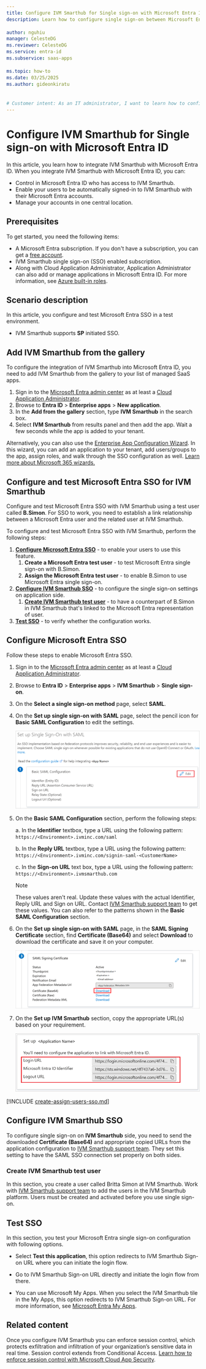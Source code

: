 ```yaml
---
title: Configure IVM Smarthub for Single sign-on with Microsoft Entra ID
description: Learn how to configure single sign-on between Microsoft Entra ID and IVM Smarthub.

author: nguhiu
manager: CelesteDG
ms.reviewer: CelesteDG
ms.service: entra-id
ms.subservice: saas-apps

ms.topic: how-to
ms.date: 03/25/2025
ms.author: gideonkiratu


# Customer intent: As an IT administrator, I want to learn how to configure single sign-on between Microsoft Entra ID and IVM Smarthub so that I can control who has access to IVM Smarthub, enable automatic sign-in with Microsoft Entra accounts, and manage my accounts in one central location.
---
```


# Configure IVM Smarthub for Single sign-on with Microsoft Entra ID

In this article,  you learn how to integrate IVM Smarthub with Microsoft Entra ID. When you integrate IVM Smarthub with Microsoft Entra ID, you can:

* Control in Microsoft Entra ID who has access to IVM Smarthub.
* Enable your users to be automatically signed-in to IVM Smarthub with their Microsoft Entra accounts.
* Manage your accounts in one central location.

## Prerequisites

To get started, you need the following items:

* A Microsoft Entra subscription. If you don't have a subscription, you can get a [free account](https://azure.microsoft.com/free/).
* IVM Smarthub single sign-on (SSO) enabled subscription.
* Along with Cloud Application Administrator, Application Administrator can also add or manage applications in Microsoft Entra ID.
For more information, see [Azure built-in roles](~/identity/role-based-access-control/permissions-reference.md).

## Scenario description

In this article,  you configure and test Microsoft Entra SSO in a test environment.

* IVM Smarthub supports **SP** initiated SSO.

## Add IVM Smarthub from the gallery

To configure the integration of IVM Smarthub into Microsoft Entra ID, you need to add IVM Smarthub from the gallery to your list of managed SaaS apps.

1. Sign in to the [Microsoft Entra admin center](https://entra.microsoft.com) as at least a [Cloud Application Administrator](~/identity/role-based-access-control/permissions-reference.md#cloud-application-administrator).
1. Browse to **Entra ID** > **Enterprise apps** > **New application**.
1. In the **Add from the gallery** section, type **IVM Smarthub** in the search box.
1. Select **IVM Smarthub** from results panel and then add the app. Wait a few seconds while the app is added to your tenant.

Alternatively, you can also use the [Enterprise App Configuration Wizard](https://portal.office.com/AdminPortal/home?Q=Docs#/azureadappintegration). In this wizard, you can add an application to your tenant, add users/groups to the app, assign roles, and walk through the SSO configuration as well. [Learn more about Microsoft 365 wizards.](/microsoft-365/admin/misc/azure-ad-setup-guides)

<a name='configure-and-test-azure-ad-sso-for-ivm-smarthub'></a>

## Configure and test Microsoft Entra SSO for IVM Smarthub

Configure and test Microsoft Entra SSO with IVM Smarthub using a test user called **B.Simon**. For SSO to work, you need to establish a link relationship between a Microsoft Entra user and the related user at IVM Smarthub.

To configure and test Microsoft Entra SSO with IVM Smarthub, perform the following steps:

1. **[Configure Microsoft Entra SSO](#configure-azure-ad-sso)** - to enable your users to use this feature.
    1. **Create a Microsoft Entra test user** - to test Microsoft Entra single sign-on with B.Simon.
    1. **Assign the Microsoft Entra test user** - to enable B.Simon to use Microsoft Entra single sign-on.
1. **[Configure IVM Smarthub SSO](#configure-ivm-smarthub-sso)** - to configure the single sign-on settings on application side.
    1. **[Create IVM Smarthub test user](#create-ivm-smarthub-test-user)** - to have a counterpart of B.Simon in IVM Smarthub that's linked to the Microsoft Entra representation of user.
1. **[Test SSO](#test-sso)** - to verify whether the configuration works.

<a name='configure-azure-ad-sso'></a>

## Configure Microsoft Entra SSO

Follow these steps to enable Microsoft Entra SSO.

1. Sign in to the [Microsoft Entra admin center](https://entra.microsoft.com) as at least a [Cloud Application Administrator](~/identity/role-based-access-control/permissions-reference.md#cloud-application-administrator).
1. Browse to **Entra ID** > **Enterprise apps** > **IVM Smarthub** > **Single sign-on**.
1. On the **Select a single sign-on method** page, select **SAML**.
1. On the **Set up single sign-on with SAML** page, select the pencil icon for **Basic SAML Configuration** to edit the settings.

    ![Screenshot shows how to edit Basic SAML Configuration.](common/edit-urls.png "Basic Configuration")

1. On the **Basic SAML Configuration** section, perform the following steps:

    a. In the **Identifier** textbox, type a URL using the following pattern:
    `https://<Environment>.ivminc.com/saml`

    b. In the **Reply URL** textbox, type a URL using the following pattern:
    `https://<Environment>.ivminc.com/signin-saml-<CustomerName>`

    c. In the **Sign-on URL** text box, type a URL using the following pattern:
    `https://<Environment>.ivmsmarthub.com`

    > [!Note]
    > These values aren't real. Update these values with the actual Identifier, Reply URL and Sign on URL. Contact [IVM Smarthub support team](mailto:icssupport@ivminc.com) to get these values. You can also refer to the patterns shown in the **Basic SAML Configuration** section.

1. On the **Set up single sign-on with SAML** page, in the **SAML Signing Certificate** section,  find **Certificate (Base64)** and select **Download** to download the certificate and save it on your computer.

    ![Screenshot shows the Certificate download link.](common/certificatebase64.png "Certificate")

1. On the **Set up IVM Smarthub** section, copy the appropriate URL(s) based on your requirement.

	![Screenshot shows how to copy configuration appropriate URL.](common/copy-configuration-urls.png "Metadata")  

<a name='create-an-azure-ad-test-user'></a>

[!INCLUDE [create-assign-users-sso.md](~/identity/saas-apps/includes/create-assign-users-sso.md)]

## Configure IVM Smarthub SSO

To configure single sign-on on **IVM Smarthub** side, you need to send the downloaded **Certificate (Base64)** and appropriate copied URLs from the application configuration to [IVM Smarthub support team](mailto:icssupport@ivminc.com). They set this setting to have the SAML SSO connection set properly on both sides.

### Create IVM Smarthub test user

In this section, you create a user called Britta Simon at IVM Smarthub. Work with [IVM Smarthub support team](mailto:icssupport@ivminc.com) to add the users in the IVM Smarthub platform. Users must be created and activated before you use single sign-on.

## Test SSO 

In this section, you test your Microsoft Entra single sign-on configuration with following options. 

* Select **Test this application**, this option redirects to IVM Smarthub Sign-on URL where you can initiate the login flow. 

* Go to IVM Smarthub Sign-on URL directly and initiate the login flow from there.

* You can use Microsoft My Apps. When you select the IVM Smarthub tile in the My Apps, this option redirects to IVM Smarthub Sign-on URL. For more information, see [Microsoft Entra My Apps](/azure/active-directory/manage-apps/end-user-experiences#azure-ad-my-apps).

## Related content

Once you configure IVM Smarthub you can enforce session control, which protects exfiltration and infiltration of your organization’s sensitive data in real time. Session control extends from Conditional Access. [Learn how to enforce session control with Microsoft Cloud App Security](/cloud-app-security/proxy-deployment-aad).
